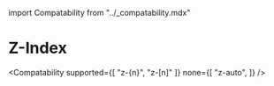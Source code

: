 import Compatability from "../\_compatability.mdx"

# Z-Index

<Compatability
supported={[ "z-{n}", "z-[n]" ]}
none={[
"z-auto",
]}
/>
